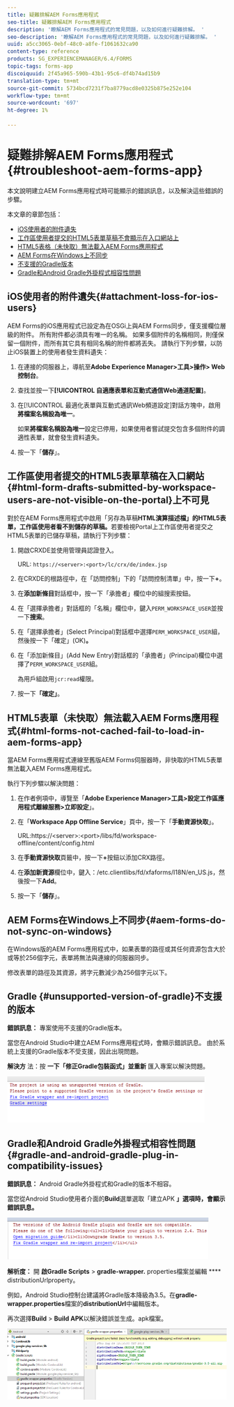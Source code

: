 ```yaml
---
title: 疑難排解AEM Forms應用程式
seo-title: 疑難排解AEM Forms應用程式
description: '瞭解AEM Forms應用程式的常見問題，以及如何進行疑難排解。 '
seo-description: '瞭解AEM Forms應用程式的常見問題，以及如何進行疑難排解。 '
uuid: a5cc3065-0ebf-48c0-a8fe-f1061632ca90
content-type: reference
products: SG_EXPERIENCEMANAGER/6.4/FORMS
topic-tags: forms-app
discoiquuid: 2f45a965-590b-43b1-95c6-df4b74ad15b9
translation-type: tm+mt
source-git-commit: 5734bcd7231f7ba8779acd8e0325b875e252e104
workflow-type: tm+mt
source-wordcount: '697'
ht-degree: 1%

---
```



# 疑難排解AEM Forms應用程式{#troubleshoot-aem-forms-app}

本文說明建立AEM Forms應用程式時可能顯示的錯誤訊息，以及解決這些錯誤的步驟。

本文章的章節包括：

* [iOS使用者的附件遺失](/help/forms/using/issues-aem-forms-app.md#attachment-loss-for-ios-users)
* [工作區使用者提交的HTML5表單草稿不會顯示在入口網站上](/help/forms/using/issues-aem-forms-app.md#html-form-drafts-submitted-by-workspace-users-are-not-visible-on-the-portal)
* [HTML5表格（未快取）無法載入AEM Forms應用程式](/help/forms/using/issues-aem-forms-app.md#html-forms-not-cached-fail-to-load-in-aem-forms-app)
* [AEM Forms在Windows上不同步](/help/forms/using/issues-aem-forms-app.md#aem-forms-do-not-sync-on-windows)
* [不支援的Gradle版本](/help/forms/using/issues-aem-forms-app.md#unsupported-version-of-gradle)
* [Gradle和Android Gradle外掛程式相容性問題](/help/forms/using/issues-aem-forms-app.md#gradle-and-android-gradle-plug-in-compatibility-issues)

## iOS使用者的附件遺失{#attachment-loss-for-ios-users}

AEM Forms的iOS應用程式已設定為在OSGi上與AEM Forms同步，僅支援欄位層級的附件。 所有附件都必須具有唯一的名稱。 如果多個附件的名稱相同，則僅保留一個附件，而所有其它具有相同名稱的附件都將丟失。 請執行下列步驟，以防止iOS裝置上的使用者發生資料遺失：

1. 在連接的伺服器上，導航至&#x200B;**Adobe Experience Manager>工具>操作> Web控制台**。
1. 查找並按一下&#x200B;**[!UICONTROL 自適應表單和互動式通信Web通道配置]**。
1. 在[!UICONTROL 最適化表單與互動式通訊Web頻道設定]對話方塊中，啟用&#x200B;**將檔案名稱設為唯一**。

   如果&#x200B;**將檔案名稱設為唯一**&#x200B;設定已停用，如果使用者嘗試提交包含多個附件的調適性表單，就會發生資料遺失。

1. 按一下「**儲存**」。

## 工作區使用者提交的HTML5表單草稿在入口網站{#html-form-drafts-submitted-by-workspace-users-are-not-visible-on-the-portal}上不可見

對於在AEM Forms應用程式中啟用「另存為草稿&#x200B;**HTML演算描述檔」的HTML5表單，工作區使用者看不到儲存的草稿。**&#x200B;若要檢視Portal上工作區使用者提交之HTML5表單的已儲存草稿，請執行下列步驟：

1. 開啟CRXDE並使用管理員認證登入。

   URL: `https://<server>:<port>/lc/crx/de/index.jsp`

1. 在CRXDE的根路徑中，在「訪問控制」下的「訪問控制清單」中，按一下&#x200B;**+**。
1. 在&#x200B;**添加新條目**&#x200B;對話框中，按一下「承擔者」欄位中的組搜索按鈕。
1. 在「選擇承擔者」對話框的「名稱」欄位中，鍵入`PERM_WORKSPACE_USER`並按一下&#x200B;**搜索**。
1. 在「選擇承擔者」(Select Principal)對話框中選擇`PERM_WORKSPACE_USER`組，然後按一下「確定」(OK)**。**
1. 在「添加新條目」(Add New Entry)對話框的「承擔者」(Principal)欄位中選擇了`PERM_WORKSPACE_USER`組。

   為用戶組啟用`jcr:read`權限。

1. 按一下&#x200B;**「確定」**。

## HTML5表單（未快取）無法載入AEM Forms應用程式{#html-forms-not-cached-fail-to-load-in-aem-forms-app}

當AEM Forms應用程式連線至舊版AEM Forms伺服器時，非快取的HTML5表單無法載入AEM Forms應用程式。

執行下列步驟以解決問題：

1. 在作者例項中，導覽至「**Adobe Experience Manager>工具>設定工作區應用程式離線服務>立即設定**」。
1. 在「**Workspace App Offline Service**」頁中，按一下「**手動資源快取**」。

   URL:https://&lt;server>:&lt;port>/libs/fd/workspace-offline/content/config.html

1. 在&#x200B;**手動資源快取**&#x200B;頁籤中，按一下&#x200B;**+**&#x200B;按鈕以添加CRX路徑。
1. 在&#x200B;**添加新資源**&#x200B;欄位中，鍵入：/etc.clientlibs/fd/xfaforms/I18N/en_US.js，然後按一下&#x200B;**Add**。
1. 按一下「**儲存**」。

## AEM Forms在Windows上不同步{#aem-forms-do-not-sync-on-windows}

在Windows版的AEM Forms應用程式中，如果表單的路徑或其任何資源包含大於或等於256個字元，表單將無法與連線的伺服器同步。

修改表單的路徑及其資源，將字元數減少為256個字元以下。

## Gradle {#unsupported-version-of-gradle}不支援的版本

**錯誤訊息：** 專案使用不支援的Gradle版本。

當您在Android Studio中建立AEM Forms應用程式時，會顯示錯誤訊息。 由於系統上支援的Gradle版本不受支援，因此出現問題。

**解決方** 法：按 **一下「修正Gradle包裝函式」並重新** 匯入專案以解決問題。

![gradle_unsupported_version](assets/gradle_unsupported_version.png)

## Gradle和Android Gradle外掛程式相容性問題{#gradle-and-android-gradle-plug-in-compatibility-issues}

**錯誤訊息：** Android Gradle外掛程式和Gradle的版本不相容。

當您從Android Studio使用者介面的&#x200B;**Build**&#x200B;選單選取「建立APK **」選項時，會顯示錯誤訊息。**

![gradle_plugin_compatibility](assets/gradle_plugin_compatibility.png)

**解析度：** 開 **啟Gradle Scripts** >  **gradle-wrapper.** properties檔案並編輯 **** distributionUrlproperty。

例如，Android Studio控制台建議將Gradle版本降級為3.5。在&#x200B;**gradle-wrapper.properties**&#x200B;檔案的&#x200B;**distributionUrl**&#x200B;中編輯版本。

再次選擇&#x200B;**Build** > **Build APK**&#x200B;以解決錯誤並生成。apk檔案。

![gradle_wrapper_properties](assets/gradle_wrapper_properties.png)

